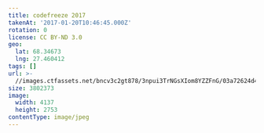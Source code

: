 ```yaml
---
title: codefreeze 2017
takenAt: '2017-01-20T10:46:45.000Z'
rotation: 0
license: CC BY-ND 3.0
geo:
  lat: 68.34673
  lng: 27.460412
tags: []
url: >-
  //images.ctfassets.net/bncv3c2gt878/3npui3TrNGsXIom8YZZFnG/03a72624d4f7f82024de0c6696efa075/codefreeze-2017_32305332332_o
size: 3802373
image:
  width: 4137
  height: 2753
contentType: image/jpeg
---
```


